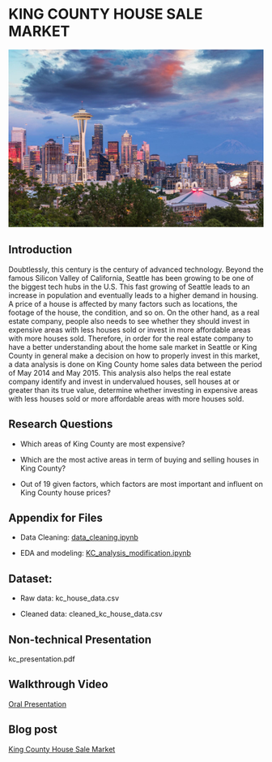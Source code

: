 # KING COUNTY HOUSE SALE MARKET

![](seattle.jpg)

## Introduction

Doubtlessly, this century is the century of advanced technology. Beyond the famous Silicon Valley of California, Seattle has been growing to be one of the biggest tech hubs in the U.S. This fast growing of Seattle leads to an increase in population and eventually leads to a higher demand in housing. A price of a house is affected by many factors such as locations, the footage of the house, the condition, and so on. On the other hand, as a real estate company, people also needs to see whether they should invest in expensive areas with less houses sold or invest in more affordable areas with more houses sold. Therefore, in order for the real estate company to have a better understanding about the home sale market in Seattle or King County in general make a decision on how to properly invest in this market, a data analysis is done on King County home sales data between the period of May 2014 and May 2015.
This analysis also helps the real estate company identify and invest in undervalued houses, sell houses at or greater than its true value, determine whether investing in expensive areas with less houses sold or more affordable areas with more houses sold. 

## Research Questions
* Which areas of King County are most expensive?

* Which are the most active areas in term of buying and selling houses in King County?

* Out of 19 given factors, which factors are most important and influent on King County house prices?

## Appendix for Files
* Data Cleaning: <a href="https://github.com/linhmai19/kc_house_market_linear_regression/blob/master/data_cleaning.ipynb">data_cleaning.ipynb</a>

* EDA and modeling: <a href="https://github.com/linhmai19/kc_house_market_linear_regression/blob/master/KC_analysis_modification.ipynb">KC_analysis_modification.ipynb</a>

## Dataset:
* Raw data: kc_house_data.csv

* Cleaned data: cleaned_kc_house_data.csv

## Non-technical Presentation

kc_presentation.pdf

## Walkthrough Video

<a href="https://github.com/linhmai19/kc_house_market_linear_regression/blob/master/kc_oral_presentation.mp4">Oral Presentation</a>

## Blog post

<a href="https://linhnp-mai.medium.com/washingtons-king-county-house-sale-market-19fbc09704b9">King County House Sale Market</a>


